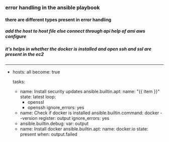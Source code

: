 <h3> error handling in the ansible playbook </h3>
<h4> there are different types present in error handling</h4>
<h5> add the host to host file else connect through api help of ami aws configure </h5>
<h5> it's helps in whether the docker is installed and open ssh and ssl are present in the ec2</h5>


---
- hosts: all
  become: true

  tasks:
    - name: Install security updates
      ansible.builtin.apt:
        name: "{{ item }}"
        state: latest
      loop:
        - openssl
        - openssh
      ignore_errors: yes 
    - name: Check if docker is installed
      ansible.builtin.command: docker --version
      register: output
      ignore_errors: yes    
    - ansible.builtin.debug:
        var: output
    - name: Install docker
      ansible.builtin.apt:
        name: docker.io
        state: present
      when: output.failed
        
